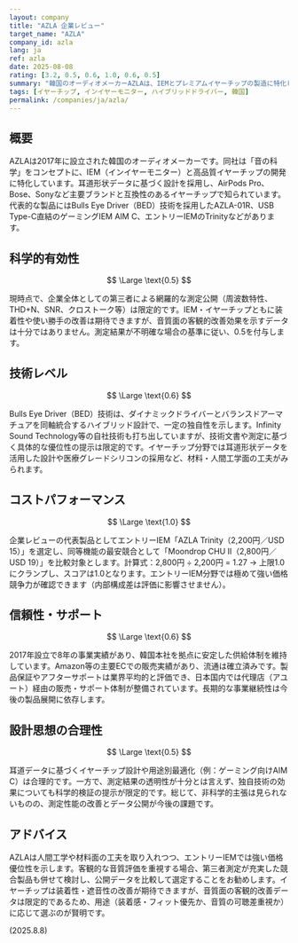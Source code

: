 ```yaml
---
layout: company
title: "AZLA 企業レビュー"
target_name: "AZLA"
company_id: azla
lang: ja
ref: azla
date: 2025-08-08
rating: [3.2, 0.5, 0.6, 1.0, 0.6, 0.5]
summary: "韓国のオーディオメーカーAZLAは、IEMとプレミアムイヤーチップの製造に特化し、耳道形状データに基づく設計を掲げています。第三者測定の公開は限定的で、測定性能面では今後の改善に期待が持たれますが、エントリーIEMでは強い価格競争力もみられます。"
tags: [イヤーチップ, インイヤーモニター, ハイブリッドドライバー, 韓国]
permalink: /companies/ja/azla/
---
```

## 概要

AZLAは2017年に設立された韓国のオーディオメーカーです。同社は「音の科学」をコンセプトに、IEM（インイヤーモニター）と高品質イヤーチップの開発に特化しています。耳道形状データに基づく設計を採用し、AirPods Pro、Bose、Sonyなど主要ブランドと互換性のあるイヤーチップで知られています。代表的な製品にはBulls Eye Driver（BED）技術を採用したAZLA-01R、USB Type-C直結のゲーミングIEM AIM C、エントリーIEMのTrinityなどがあります。

## 科学的有効性

$$ \Large \text{0.5} $$

現時点で、企業全体としての第三者による網羅的な測定公開（周波数特性、THD+N、SNR、クロストーク等）は限定的です。IEM・イヤーチップともに装着性や使い勝手の改善は期待できますが、音質面の客観的改善効果を示すデータは十分ではありません。測定結果が不明確な場合の基準に従い、0.5を付与します。

## 技術レベル

$$ \Large \text{0.6} $$

Bulls Eye Driver（BED）技術は、ダイナミックドライバーとバランスドアーマチュアを同軸統合するハイブリッド設計で、一定の独自性を示します。Infinity Sound Technology等の自社技術も打ち出していますが、技術文書や測定に基づく具体的な優位性の提示は限定的です。イヤーチップ分野では耳道形状データを活用した設計や医療グレードシリコンの採用など、材料・人間工学面の工夫がみられます。

## コストパフォーマンス

$$ \Large \text{1.0} $$

企業レビューの代表製品としてエントリーIEM「AZLA Trinity（2,200円／USD 15）」を選定し、同等機能の最安競合として「Moondrop CHU II（2,800円／USD 19）」を比較対象とします。計算式：2,800円 ÷ 2,200円 = 1.27 → 上限1.0にクランプし、スコアは1.0となります。エントリーIEM分野では極めて強い価格競争力が確認できます（内部構成差は評価に影響させません）。

## 信頼性・サポート

$$ \Large \text{0.6} $$

2017年設立で8年の事業実績があり、韓国本社を拠点に安定した供給体制を維持しています。Amazon等の主要ECでの販売実績があり、流通は確立済みです。製品保証やアフターサポートは業界平均的と評価でき、日本国内では代理店（アユート）経由の販売・サポート体制が整備されています。長期的な事業継続性は今後の製品展開に依存します。

## 設計思想の合理性

$$ \Large \text{0.5} $$

耳道データに基づくイヤーチップ設計や用途別最適化（例：ゲーミング向けAIM C）は合理的です。一方で、測定結果の透明性が十分とは言えず、独自技術の効果についても科学的検証の提示が限定的です。総じて、非科学的主張は見られないものの、測定性能の改善とデータ公開が今後の課題です。

## アドバイス

AZLAは人間工学や材料面の工夫を取り入れつつ、エントリーIEMでは強い価格優位性を示します。客観的な音質評価を重視する場合、第三者測定が充実した競合製品も併せて検討し、公開データを比較して選定することをお勧めします。イヤーチップは装着性・遮音性の改善が期待できますが、音質面の客観的改善データは限定的であるため、用途（装着感・フィット優先か、音質の可聴差重視か）に応じて選ぶのが賢明です。

(2025.8.8)
